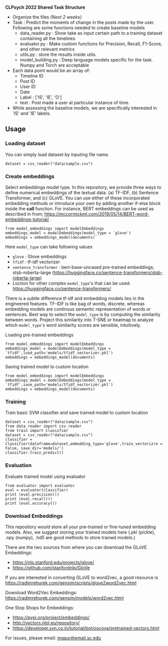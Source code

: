 **CLPsych 2022 Shared Task Structure**

* Organize the files _(Next 2 weeks)_
* Task : Predict the moments of change in the posts made by the user. Following are some functions needed to create baseline models 
    * data_reader.py : Show take as input certain path to a training dataset containing all the timelines 
    * evaluator.py : Make custom functions for Precision, Recall, F1-Score, and other relevant metrics
    * utils.py : store the results inside utils. 
    * model_building.py : Deep language models specific for the task. Numpy and Torch are acceptable
* Each data point would be an array of:
    * Timeline ID
    * Post ID
    * User ID
    * Date
    * Label : ['IS', 'IE', 'O']
    * text : Post made a user at particular instance of time.
* While assessing the baseline models, we are specifically interested in 'IS' and 'IE' labels.

## Usage
### Loading dataset
You can simply load dataset by inputing file name.
```
dataset = csv_reader("data/sample.csv")
```
### Create embeddings
Select embeddings model type. In this repository, we provide three ways to define numerical embeddings of the textual data. (a) TF-IDF, (b) Sentence Transformer, and (c) GLoVE. You can use either of these incorporated embedding methods or introduce your own by adding another if-else block inside the __call__ function. For instance, BERT embeddings can be used as described in from; https://mccormickml.com/2019/05/14/BERT-word-embeddings-tutorial/ . 
```
from model_embeddings import modelEmbeddings
embeddings_model = modelEmbeddings(model_type = `glove')
embeddings = embeddings_model(documents)
```

Here `model_type` can take following values
  * `glove` : Glove embeddings
  * `tfidf` : tf-idf vectorizer
  * `sentence_transformer` : bert-base-uncased pre-trained embeddings; stsb-roberta-large (https://huggingface.co/sentence-transformers/stsb-roberta-large)
  *  Loction for other complex `model_type`'s that can be used: https://huggingface.co/sentence-transformers/

There is a subtle difference tf-idf and embedding models lies in the engineered features. TF-IDF is like bag of words, discrete, whereas embedding models are continous semantic representation of words or sentences. Best way to select the `model_type` is by computing the similarity between words. Project this similarity into T-SNE or heatmap to analyze which `model_type`'s word similarity scores are sensible, intuitively.
 
Loading pre-trained embeddings
```
from model_embeddings import modelEmbeddings
embeddings_model = modelEmbeddings(model_type = `tfidf',load_path='models/tfidf_vectorizer.pkl')
embeddings = embeddings_model(documents)
```

Saving trained model to custom location
```
from model_embeddings import modelEmbeddings
embeddings_model = modelEmbeddings(model_type = `tfidf',save_path='models/tfidf_vectorizer.pkl')
embeddings = embeddings_model(documents)
```

### Training
Train basic SVM classifier and save trained model to custom location
```
dataset = csv_reader("data/sample.csv")
from data_reader import csv_reader
from train import Classifier
dataset = csv_reader("data/sample.csv")
classifier = Classifier(dataframe=dataset,embedding_type='glove',train_vectorizre = False, save_dir='models/')
classifier.train_predict()
```

### Evaluation
Evaluate trained model using evaluator
```
from evaluator import evaluator
eval = evaluator(classifier)
print (eval.precision())
print (eval.recall())
print (eval.accuracy())
```


### Download Embeddings
This repository would store all your pre-trained or fine-tuned embedding models. Also, we suggest storing your trained models here (.pkl (pickle), .npy (numpy), .hd5 are good methods to store trained models.)

There are the two sources from where you can download the GLoVE Embeddings:
* https://nlp.stanford.edu/projects/glove/
* https://github.com/stanfordnlp/GloVe

If you are interested in converting GLoVE to word2vec, a good resource is https://radimrehurek.com/gensim/scripts/glove2word2vec.html

Download Word2Vec Embeddings: https://radimrehurek.com/gensim/models/word2vec.html

One Stop Shops for Embeddings: 
* https://pypi.org/project/embeddings/ 
* http://vectors.nlpl.eu/repository/
* https://developer.syn.co.in/tutorial/bot/oscova/pretrained-vectors.html 

For issues, please email: mgaur@email.sc.edu
